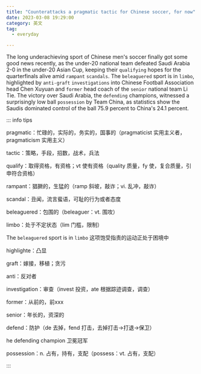 ```yaml
---
title: "Counterattacks a pragmatic tactic for Chinese soccer, for now"
date: 2023-03-08 19:29:00
category: 英文
tag:
  - everyday

---
```


The long underachieving sport of Chinese men's soccer finally got some good news recently, as the under-20 national team defeated Saudi Arabia 2-0 in the under-20 Asian Cup, keeping their `qualifying` hopes for the quarterfinals alive amid `rampant` `scandals`. The `beleaguered` sport is in `limbo`, highlighted by `anti-graft` `investigations` into Chinese Football Association head Chen Xuyuan and `former` head coach of the `senior` national team Li Tie. The victory over Saudi Arabia, the `defending` champions, witnessed a surprisingly low ball `possession` by Team China, as statistics show the Saudis dominated control of the ball 75.9 percent to China's 24.1 percent.

::: info tips

pragmatic：忙碌的，实际的，务实的，国事的（pragmaticist 实用主义者，pragmaticism 实用主义）

tactic：策略，手段，招数，战术，兵法

qualify：取得资格，有资格；vt 使有资格（quality 质量，fy 使，复合质量，引申符合资格）

rampant：猖獗的，生猛的（ramp 斜坡，敲诈；vi. 乱冲，敲诈）

scandal：丑闻，流言蜚语，可耻的行为或者态度

beleaguered：包围的（beleaguer：vt. 围攻）

limbo：处于不定状态（lim 门槛，限制）

The `beleaguered` sport is in `limbo` 这项饱受指责的运动正处于困境中

highlighte：凸显

graft：嫁接，移植；贪污

anti：反对者

investigation：审查（invest 投资，ate 根据踪迹调查，调查）

former：从前的，前xxx

senior：年长的，资深的

defend：防护（de 去掉，fend 打击，去掉打击->打退->保卫）

he defending champion 卫冕冠军

possession：n. 占有，持有，支配（possess：vt. 占有，支配）

:::
